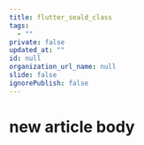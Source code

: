 ```yaml
---
title: flutter_seald_class
tags:
  - ""
private: false
updated_at: ""
id: null
organization_url_name: null
slide: false
ignorePublish: false
---
```


# new article body
